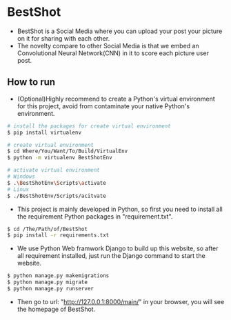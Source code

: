 # BestShot
- BestShot is a Social Media where you can upload your post your picture on it for sharing with each other.
- The novelty compare to other Social Media is that we embed an Convolutional Neural Network(CNN) in it to score each picture user post.

## How to run
- (Optional)Highly recommend to create a Python's virtual environment for this project, avoid from contaminate your native Python's environment.
```sh
# install the packages for create virtual environment
$ pip install virtualenv

# create virtual environment
$ cd Where/You/Want/To/Build/VirtualEnv
$ python -m virtualenv BestShotEnv

# activate virtual environment
# Windows
$ .\BestShotEnv\Scripts\activate
# Linux
$ ./BestShotEnv/Scripts/acitvate
```
- This project is mainly developed in Python, so first you need to install all the requirement Python packages in "requirement.txt".
```sh
$ cd /The/Path/of/BestShot
$ pip install -r requirements.txt
```
- We use Python Web framwork Django to build up this website, so after all requirement installed, just run the Django command to start the website.
```sh
$ python manage.py makemigrations
$ python manage.py migrate
$ python manage.py runserver
```
- Then go to url: "http://127.0.0.1:8000/main/" in your browser, you will see the homepage of BestShot.